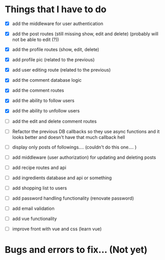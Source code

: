 # Things that I have to do
- [x] add the middleware for user authentication
- [x] add the post routes (still missing show, edit and delete) (probably will not be able to edit (?))
- [x] add the profile routes (show, edit, delete)
- [x] add profile pic (related to the previous)
- [x] add user editing route (related to the previous)
- [x] add the comment database logic
- [x] add the comment routes
- [x] add the ability to follow users
- [x] add the ability to unfollow users
- [ ] add the edit and delete comment routes
- [ ] Refactor the previous DB callbacks so they use async functions and it looks better and doesn't have that much callback hell
- [ ] display only posts of followings.... (couldn't do this one.... )
- [ ] add middleware (user authorization) for updating and deleting posts
- [ ] add recipe routes and api
- [ ] add ingredients database and api or something
- [ ] add shopping list to users
- [ ] add password handling functionality (renovate password)
- [ ] add email validation

- [ ] add vue functionality
- [ ] improve front with vue and css (learn vue)

# Bugs and errors to fix... (Not yet)